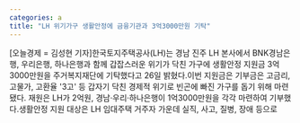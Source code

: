 ```yaml
---
categories: a
title: "LH 위기가구 생활안정에 금융기관과 3억3000만원 기탁"
---
```

[오늘경제 = 김성현 기자]한국토지주택공사(LH)는 경남 진주 LH 본사에서 BNK경남은행, 우리은행, 하나은행과 함께 갑잡스러운 위기가 닥친 가구에 생활안정 지원금 3억3000만원을 주거복지재단에 기탁했다고 26일 밝혔다.이번 지원금은 기부금은 고금리, 고물가, 고환율 &#39;3고&#39; 등 갑자기 닥친 경제적 위기로 빈곤에 빠진 가구를 돕기 위해 마련됐다. 재원은 LH가 2억원, 경남·우리·하나은행이 1억3000만원을 각각 마련하여 기부했다.생활안정 지원 대상은 LH 임대주택 거주자 가운데 실직, 사고, 질병, 장애 등으로